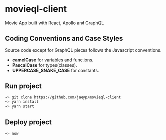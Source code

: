 # movieql-client
Movie App built with React, Apollo and GraphQL

## Coding Conventions and Case Styles
Source code except for GraphQL pieces follows the Javascript conventions.
* **camelCase** for variables and functions.
* **PascalCase** for types(classes).
* **UPPERCASE_SNAKE_CASE** for constants.

## Run project
```bash
~> git clone https://github.com/jaeyp/movieql-client
~> yarn install
~> yarn start
```
## Deploy project
```bash
~> now
```
